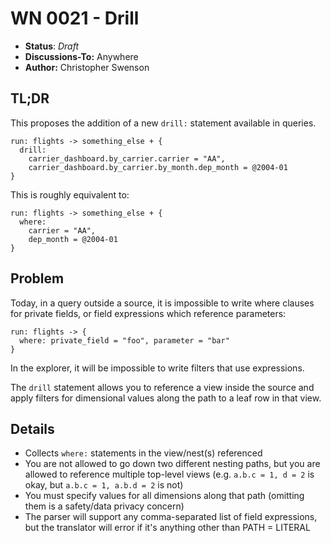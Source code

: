 # WN 0021 - Drill

- **Status**: *Draft*
- **Discussions-To:**  Anywhere
- **Author:** Christopher Swenson

## TL;DR
This proposes the addition of a new `drill:` statement available in queries.

```
run: flights -> something_else + {
  drill:  
    carrier_dashboard.by_carrier.carrier = "AA",
    carrier_dashboard.by_carrier.by_month.dep_month = @2004-01
}
```

This is roughly equivalent to:
```
run: flights -> something_else + {
  where:  
    carrier = "AA",
    dep_month = @2004-01
}
```

## Problem

Today, in a query outside a source, it is impossible to write where clauses for private fields, or field expressions which reference parameters:

```
run: flights -> {
  where: private_field = "foo", parameter = "bar"
}
```

In the explorer, it will be impossible to write filters that use expressions.

The `drill` statement allows you to reference a view inside the source and apply filters for dimensional values along the path to a leaf row in that view.

## Details

* Collects `where:` statements in the view/nest(s) referenced
* You are not allowed to go down two different nesting paths, but you are allowed to reference multiple top-level views (e.g. `a.b.c = 1, d = 2` is okay, but `a.b.c = 1, a.b.d = 2` is not)
* You must specify values for all dimensions along that path (omitting them is a safety/data privacy concern)
* The parser will support any comma-separated list of field expressions, but the translator will error if it's anything other than PATH = LITERAL


